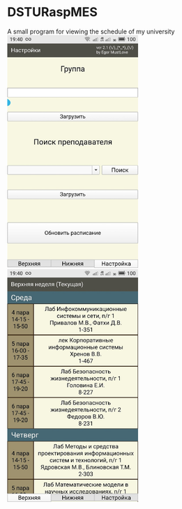 # DSTURaspMES
A small program for viewing the schedule of my university
<br><img src="/images/Q4uYoVP_8qA.jpg" width=300> <img src="/images/SrCbO9jYCwM.jpg" width=300>


